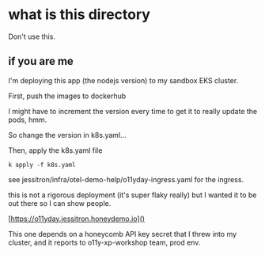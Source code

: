# what is this directory

Don't use this.

## if you are me

I'm deploying this app (the nodejs version) to my sandbox EKS cluster.

First, push the images to dockerhub

I might have to increment the version every time to get it to really update the pods, hmm.

So change the version in k8s.yaml... 

Then, apply the k8s.yaml file   

`k apply -f k8s.yaml`

see jessitron/infra/otel-demo-help/o11yday-ingress.yaml for the ingress.

this is not a rigorous deployment (it's super flaky really) but I wanted it to be out there so I can show people.

[https://o11yday.jessitron.honeydemo.io]()

This one depends on a honeycomb API key secret that I threw into my cluster, and it reports to o11y-xp-workshop team, prod env.
    